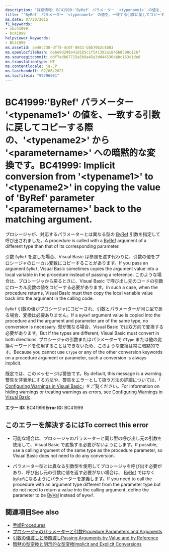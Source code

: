 ```yaml
---
description: "詳細情報: BC41999:'ByRef' パラメーター '<typename1>' の値を、一致する引数に戻してコピーする際の、'<typename2>' から '<parametername>' への暗黙的な変換です。"
title: "'ByRef' パラメーター '<typename1>' の値を、一致する引数に戻してコピーする際の、'<typename2>' から '<parametername>' への暗黙的な変換です。"
ms.date: 07/20/2015
f1_keywords:
- vbc41999
- bc41999
helpviewer_keywords:
- BC41999
ms.assetid: ae48c738-dff8-4c0f-8931-bbb70b2c8b03
ms.openlocfilehash: debe9d248a41d1b5c1f541392a1846b8598c126f
ms.sourcegitcommit: ddf7edb67715a5b9a45e3dd44536dabc153c1de0
ms.translationtype: HT
ms.contentlocale: ja-JP
ms.lasthandoff: 02/06/2021
ms.locfileid: "99796081"
---
```

# <a name="bc41999-implicit-conversion-from-typename1-to-typename2-in-copying-the-value-of-byref-parameter-parametername-back-to-the-matching-argument"></a><span data-ttu-id="c5052-103">BC41999:'ByRef' パラメーター '\<typename1>' の値を、一致する引数に戻してコピーする際の、'\<typename2>' から '\<parametername>' への暗黙的な変換です。</span><span class="sxs-lookup"><span data-stu-id="c5052-103">BC41999: Implicit conversion from '\<typename1>' to '\<typename2>' in copying the value of 'ByRef' parameter '\<parametername>' back to the matching argument.</span></span>

<span data-ttu-id="c5052-104">プロシージャが、対応するパラメーターとは異なる型の [ByRef](../modifiers/byref.md) 引数を指定して呼び出されました。</span><span class="sxs-lookup"><span data-stu-id="c5052-104">A procedure is called with a [ByRef](../modifiers/byref.md) argument of a different type than that of its corresponding parameter.</span></span>

 <span data-ttu-id="c5052-105">引数 `ByRef` を渡した場合、Visual Basic は参照を渡す代わりに、引数の値をプロシージャのローカル変数にコピーすることがあります。</span><span class="sxs-lookup"><span data-stu-id="c5052-105">If you pass an argument `ByRef`, Visual Basic sometimes copies the argument value into a local variable in the procedure instead of passing a reference.</span></span> <span data-ttu-id="c5052-106">このような場合は、プロシージャから戻るときに、Visual Basic で呼び出し元のコードの引数にローカル変数の値をコピーする必要があります。</span><span class="sxs-lookup"><span data-stu-id="c5052-106">In such a case, when the procedure returns, Visual Basic must then copy the local variable value back into the argument in the calling code.</span></span>

 <span data-ttu-id="c5052-107">`ByRef` 引数の値がプロシージャにコピーされ、引数とパラメーターが同じ型である場合、変換は必要ありません。</span><span class="sxs-lookup"><span data-stu-id="c5052-107">If a `ByRef` argument value is copied into the procedure and the argument and parameter are of the same type, no conversion is necessary.</span></span> <span data-ttu-id="c5052-108">型が異なる場合、Visual Basic では双方向で変換する必要があります。</span><span class="sxs-lookup"><span data-stu-id="c5052-108">But if the types are different, Visual Basic must convert in both directions.</span></span> <span data-ttu-id="c5052-109">プロシージャの引数またはパラメーターで `CType` または他の変換キーワードを使用することはできないため、このような変換は常に暗黙的です。</span><span class="sxs-lookup"><span data-stu-id="c5052-109">Because you cannot use `CType` or any of the other conversion keywords on a procedure argument or parameter, such a conversion is always implicit.</span></span>

 <span data-ttu-id="c5052-110">既定では、このメッセージは警告です。</span><span class="sxs-lookup"><span data-stu-id="c5052-110">By default, this message is a warning.</span></span> <span data-ttu-id="c5052-111">警告を非表示にする方法や、警告をエラーとして扱う方法の詳細については、「 [Configuring Warnings in Visual Basic](/visualstudio/ide/configuring-warnings-in-visual-basic)」をご覧ください。</span><span class="sxs-lookup"><span data-stu-id="c5052-111">For information on hiding warnings or treating warnings as errors, see [Configuring Warnings in Visual Basic](/visualstudio/ide/configuring-warnings-in-visual-basic).</span></span>

 <span data-ttu-id="c5052-112">**エラー ID:** BC41999</span><span class="sxs-lookup"><span data-stu-id="c5052-112">**Error ID:** BC41999</span></span>

## <a name="to-correct-this-error"></a><span data-ttu-id="c5052-113">このエラーを解決するには</span><span class="sxs-lookup"><span data-stu-id="c5052-113">To correct this error</span></span>

- <span data-ttu-id="c5052-114">可能な場合は、プロシージャのパラメーターと同じ型の呼び出し元の引数を使用して、Visual Basic で変換する必要がないようにします。</span><span class="sxs-lookup"><span data-stu-id="c5052-114">If possible, use a calling argument of the same type as the procedure parameter, so Visual Basic does not need to do any conversion.</span></span>

- <span data-ttu-id="c5052-115">パラメーター型とは異なる引数型を使用してプロシージャを呼び出す必要があり、呼び出し元の引数に値を返す必要がない場合は、 [ByRef](../modifiers/byval.md) ではなく `ByRef`になるようにパラメーターを定義します。</span><span class="sxs-lookup"><span data-stu-id="c5052-115">If you need to call the procedure with an argument type different from the parameter type but do not need to return a value into the calling argument, define the parameter to be [ByVal](../modifiers/byval.md) instead of `ByRef`.</span></span>

## <a name="see-also"></a><span data-ttu-id="c5052-116">関連項目</span><span class="sxs-lookup"><span data-stu-id="c5052-116">See also</span></span>

- [<span data-ttu-id="c5052-117">手順</span><span class="sxs-lookup"><span data-stu-id="c5052-117">Procedures</span></span>](../../programming-guide/language-features/procedures/index.md)
- [<span data-ttu-id="c5052-118">プロシージャのパラメーターと引数</span><span class="sxs-lookup"><span data-stu-id="c5052-118">Procedure Parameters and Arguments</span></span>](../../programming-guide/language-features/procedures/procedure-parameters-and-arguments.md)
- [<span data-ttu-id="c5052-119">引数の値渡しと参照渡し</span><span class="sxs-lookup"><span data-stu-id="c5052-119">Passing Arguments by Value and by Reference</span></span>](../../programming-guide/language-features/procedures/passing-arguments-by-value-and-by-reference.md)
- [<span data-ttu-id="c5052-120">暗黙の型変換と明示的な型変換</span><span class="sxs-lookup"><span data-stu-id="c5052-120">Implicit and Explicit Conversions</span></span>](../../programming-guide/language-features/data-types/implicit-and-explicit-conversions.md)
